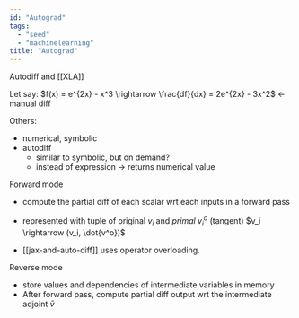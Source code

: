 ```yaml
---
id: "Autograd"
tags:
  - "seed"
  - "machinelearning"
title: "Autograd"
---
```


Autodiff and [[XLA]]

Let say:
	$f(x) = e^{2x} - x^3 \rightarrow \frac{df}{dx} = 2e^{2x} - 3x^2$ <- manual diff

Others:
- numerical, symbolic
- autodiff
	- similar to symbolic, but on demand?
	- instead of expression -> returns numerical value

Forward mode
- compute the partial diff of each scalar wrt each inputs in a forward pass 
- represented with tuple of original $v_i$ and *primal* $v_i^o$ (tangent)
	$v_i \rightarrow (v_i, \dot{v^o})$

- [[jax-and-auto-diff]] uses operator overloading.

Reverse mode
- store values and dependencies of intermediate variables in memory
- After forward pass, compute partial diff output wrt the intermediate adjoint $\bar{v}$